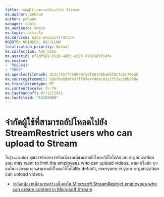 ```yaml
---
title: จํากัดผู้ใช้ที่สามารถอัปโหลดไปยัง Stream
ms.author: pebaum
author: pebaum
manager: scotv
ms.audience: Admin
ms.topic: article
ms.service: o365-administration
ROBOTS: NOINDEX, NOFOLLOW
localization_priority: Normal
ms.collection: Adm_O365
ms.assetid: ef2df989-8539-48b5-a324-97d2e09f14fe
ms.custom:
- "9002643"
- "5096"
ms.openlocfilehash: d13cf65ff7508897a8f30140bab858c7b6c70e36
ms.sourcegitcommit: 56650eb9af437ff97e4f4d9ca5a2f53ad5bb990e
ms.translationtype: MT
ms.contentlocale: th-TH
ms.lasthandoff: 07/12/2021
ms.locfileid: "53389380"
---
```

# <a name="restrict-users-who-can-upload-to-stream"></a><span data-ttu-id="a3fbf-102">จํากัดผู้ใช้ที่สามารถอัปโหลดไปยัง Stream</span><span class="sxs-lookup"><span data-stu-id="a3fbf-102">Restrict users who can upload to Stream</span></span>

<span data-ttu-id="a3fbf-103">ในฐานะองค์กร คุณอาจต้องการจํากัดพนักงานที่สามารถอัปโหลดวิดีโอได้</span><span class="sxs-lookup"><span data-stu-id="a3fbf-103">As an organization you may want to limit the employees who can upload videos.</span></span> <span data-ttu-id="a3fbf-104">ตามค่าเริ่มต้น ทุกคนในองค์กรของคุณสามารถอัปโหลดวิดีโอได้</span><span class="sxs-lookup"><span data-stu-id="a3fbf-104">By default, everyone in your organization can upload videos.</span></span>

- [<span data-ttu-id="a3fbf-105">จํากัดพนักงานที่สามารถสร้างเนื้อหาใน Microsoft Stream</span><span class="sxs-lookup"><span data-stu-id="a3fbf-105">Restrict employees who can create content in Microsoft Stream</span></span>](/stream/restrict-uploaders)
